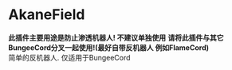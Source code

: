 # AkaneField

**此插件主要用途是防止渗透机器人! 不建议单独使用**
**请将此插件与其它BungeeCord分叉一起使用!(最好自带反机器人 例如FlameCord)**  
简单的反机器人. 仅适用于BungeeCord
